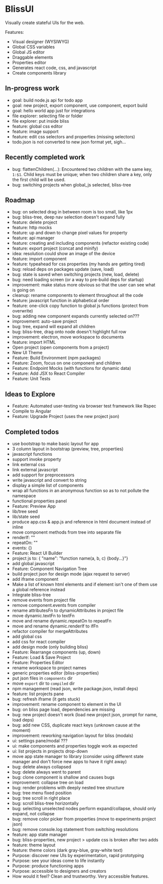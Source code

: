 # BlissUI

Visually create stateful UIs for the web.

Features:

- Visual designer (WYSIWYG)
- Global CSS variables
- Global JS editor
- Draggable elements
- Properties editor
- Generates react code, css, and javascript
- Create components library

## In-progress work

- goal: build node.js api for todo app
- goal: new project, export component, use component, export build
- goal: hello world app just for integrations
- file explorer: selecting file or folder
- file explorer: put inside bliss
- feature: global css editor
- feature: image support
- feature: edit css selectors and properties (missing selectors)
- todo.json is not converted to new json format yet, sigh...

## Recently completed work

- bug: flattenChildren(...): Encountered two children with the same key, `1:$1`. Child keys must be unique; when two children share a key, only the first child will be used.
- bug: switching projects when global_js selected, bliss-tree

## Roadmap

- bug: on selected drag in between room is too small, like 1px
- bug: bliss-tree, deep nav selection doesn't expand fully
- feature: delete project
- feature: http mocks
- feature: up and down to change pixel values for property
- feature: api manager
- feature: creating and including components (refactor existing code)
- feature: export project (concat and minify)
- idea: resolution could show an image of the device
- feature: import component
- feature: typeahead for css properties (my hands are getting tired)
- bug: reload deps on packages update (save, load)
- bug: state is saved when switching projects (new, load, delete)
- bug: need loading screen (or a way to pre-build deps for startup)
- improvement: make status more obvious so that the user can see what is going on
- cleanup: rename components to element throughout all the code
- feature: javascript function in alphabetical order
- feature: one-click copy function to global js functions (protect from overwrite)
- bug: adding new component expands currently selected on???
- improvement: auto-save project
- bug: tree, expand will expand all children
- bug: bliss-tree, drag onto node doesn't highlight full row
- improvement: electron, move workspace to documents
- feature: import HTML
- Open project (open components from a project)
- New UI Theme
- Feature: Build Environment (npm packages)
- Feature: Zoom, focus on one component and children
- Feature: Endpoint Mocks (with functions for dynamic data)
- Feature: Add JSX to React Compiler
- Feature: Unit Tests

## Ideas to Explore

- Feature: Automated user-testing via browser test framework like Rspec
- Compile to Angular
- Feature: Upgrade Project (uses the new project json)

## Completed todos

- use bootstrap to make basic layout for app
- 3 column layout in bootstrap (preview, tree, properties)
- javascript functions
- support invoke property
- link external css
- link external javascript
- add support for preprocessors
- write javascript and convert to string
- display a simple list of components
- wrap all functions in an anonymous function so as to not pollute the namespace
- functional properties panel
- Feature: Preview App
- lib/tree seed
- lib/state seed
- produce app.css & app.js and reference in html document instead of inline
- move component methods from tree into separate file
- renderIf: ""
- repeatOn: ""
- events: {}
- Feature: React UI Builder
- project js to: { "name": "function name(a, b, c) {body...}"}
- add global javascript
- Feature: Component Navigation Tree
- build project json for design mode (ajax request to server)
- add iframe component
- Make a list of known html elements and if element isn't one of them use a global reference instead
- Integrate bliss-tree
- remove events from project file
- remove component.events from compiler
- rename attributesFn to dynamicAttributes in project file
- move dynamic.textFn to textFn
- move and rename dynamic.repeatOn to repeatFn
- move and rename dynamic.renderIf to ifFn
- refactor compiler for mergeAttributes
- add global css
- add css for react compiler
- add design mode (only building bliss)
- Feature: Rearrange components (up, down)
- Feature: Load & Save Project
- Feature: Properties Editor
- rename workspace to project names
- generic properties editor (bliss-properties)
- put json files in `components` dir
- move `export` dir to `compiled` dir
- npm management (read json, write package.json, install deps)
- feature: list projects pane
- bug: refresh iframe (it gets stuck)
- improvement: rename component to element in the UI
- bug: on bliss page load, dependencies are missing
- bug: new project doesn't work (load new project json, prompt for name, load deps)
- bug: add new CSS, duplicate react keys (unknown cause at the moment)
- improvement: reworking navigation layout for bliss (modals)
- ui: settings pane/modal ???
- ui: make components and properties toggle work as expected
- ui: list projects in projects drop-down
- move app state manager to library (consider using different state manager and don't force new apps to have it right away)
- bug: delete always collapsed
- bug: delete always went to parent
- bug: clone component is shallow and causes bugs
- improvement: collapse tree on load
- bug: render problems with deeply nested tree structure
- bug: tree menu fixed position
- bug: tree scroll in right place
- bug: scroll bliss-tree horizontally
- bug: selecting unselected nodes perform expand/collapse, should only expand, not collapse
- bug: remove color picker from properties (move to experiments project json)
- bug: remove console.log statement from switching resolutions
- feature: app state manager
- bug: bliss-properties, new project > update css is broken after two adds
- feature: theme layout
- feature: theme colors (dark gray-blue, gray-white text)
- Purpose: discover new UIs by experimentation, rapid prototyping
- Purpose: see your ideas come to life instantly
- Purpose: produce functioning apps
- Purpose: accessible to designers and creators
- How would it feel? Clean and trustworthy. Very accessible features.
